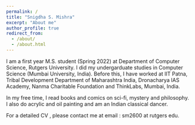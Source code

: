 ```yaml
---
permalink: /
title: "Snigdha S. Mishra"
excerpt: "About me"
author_profile: true
redirect_from: 
  - /about/
  - /about.html
---
```


I am a first year M.S. student (Spring 2022) at Department of Computer Science, Rutgers University. I did my undergarduate studies in Computer Science (Mumbai University, India). Before this, I have worked at IIT Patna, Tribal Development Department of Maharashtra India, Dronacharya IAS Academy, Nanma Charitable Foundation and ThinkLabs, Mumbai, India. 

In my free time, I read books and comics on sci-fi, mystery and philosophy. I also do acrylic and oil painting and am an Indian classical dancer. 

For a detailed CV , please contact me at email : sm2600 at rutgers edu. 
